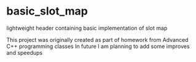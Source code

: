 # basic_slot_map
lightweight header containing basic implementation of slot map

This project was originally created as part of homework from Advanced C++ programming classes
In future I am planning to add some improves and speedups
